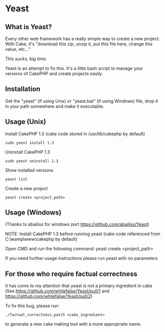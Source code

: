 Yeast
=====

What is Yeast?
---

Every other web framework has a really simple way to create a new project.
With Cake, it's "download this zip, unzip it, put this file here, change this value, etc..."

*This sucks, big time.*

Yeast is an attempt to fix this. It's a little bash script to manage your versions
of CakePHP and create projects easily.

Installation
----
Get the "yeast" (if using Unix) or "yeast.bat" (if using Windows) file, drop it in your path somewhere and make it executable.


Usage (Unix)
---

Install CakePHP 1.3 (cake code stored in /usr/lib/cakephp by default)

    sudo yeast install 1.3

Uninstall CakePHP 1.3

    sudo yeast uninstall 1.3

Show installed versions

    yeast list

Create a new project

    yeast create <project_path>


Usage (Windows)
---
(Thanks to abailiss for windows port https://github.com/abailiss/Yeast)

NOTE: Install CakePHP 1.3 before running yeast (cake code referenced from C:\wamp\www\cakephp by default)


Open CMD and run the following command:
	yeast create <project_path>


If you need further usage instructions please run yeast with no parameters


For those who require factual correctness
---
It has come to my attention that yeast is not a primary ingredient in cake (See https://github.com/whilefalse/Yeast/pull/1 and https://github.com/whilefalse/Yeast/pull/2)

To fix this bug, please run:

    ./factual_correctness_patch <cake_ingredient>

to generate a new cake making tool with a more appropriate name.
